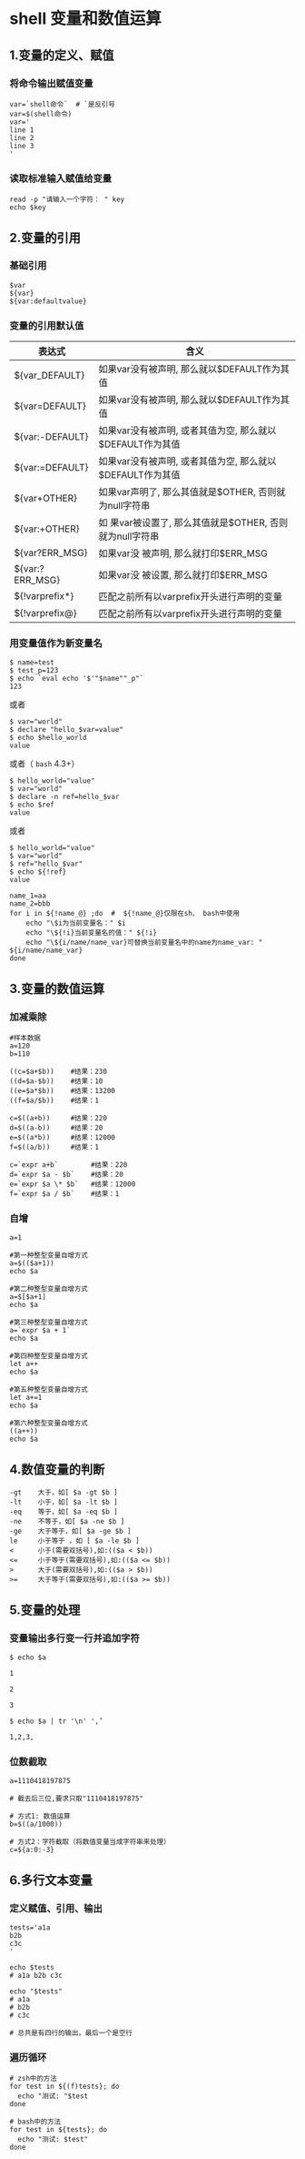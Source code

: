 # shell 变量和数值运算

## 1.变量的定义、赋值

### 将命令输出赋值变量

```
var=`shell命令`  # `是反引号
var=$(shell命令) 
var='
line 1
line 2
line 3
'
```

### 读取标准输入赋值给变量

```
read -p "请输入一个字符： " key
echo $key
```

## 2.变量的引用

### 基础引用

```
$var
${var}
${var:defaultvalue}
```

### 变量的引用默认值

|表达式|含义|
| -----------------| -----------------------------------------------------------|
|${var_DEFAULT}|如果var没有被声明, 那么就以$DEFAULT作为其值|
|${var=DEFAULT}|如果var没有被声明, 那么就以$DEFAULT作为其值|
|${var:-DEFAULT}|如果var没有被声明, 或者其值为空, 那么就以$DEFAULT作为其值|
|${var:=DEFAULT}|如果var没有被声明, 或者其值为空, 那么就以$DEFAULT作为其值|
|${var+OTHER}|如果var声明了, 那么其值就是$OTHER, 否则就为null字符串|
|${var:+OTHER}|如 果var被设置了, 那么其值就是$OTHER, 否则就为null字符串|
|${var?ERR_MSG}|如果var没 被声明, 那么就打印$ERR_MSG|
|${var:?ERR_MSG}|如果var没 被设置, 那么就打印$ERR_MSG|
|${!varprefix*}|匹配之前所有以varprefix开头进行声明的变量|
|${!varprefix@}|匹配之前所有以varprefix开头进行声明的变量|

### 用变量值作为新变量名

```
$ name=test
$ test_p=123
$ echo `eval echo '$'"$name""_p"`
123
```

或者

```
$ var="world"
$ declare "hello_$var=value"
$ echo $hello_world
value
```

或者（ `bash`​ 4.3+）

```
$ hello_world="value"
$ var="world"
$ declare -n ref=hello_$var
$ echo $ref
value
```

或者

```
$ hello_world="value"
$ var="world"
$ ref="hello_$var"
$ echo ${!ref}
value
```

```
name_1=aa
name_2=bbb
for i in ${!name_@} ;do  #  ${!name_@}仅限在sh、 bash中使用
    echo "\$i为当前变量名：" $i
    echo "\${!i}当前变量名的值：" ${!i}
    echo "\${i/name/name_var}可替换当前变量名中的name为name_var: " ${i/name/name_var}
done
```

## 3.变量的数值运算

### 加减乘除

```
#样本数据
a=120
b=110

((c=$a+$b))    #结果：230
((d=$a-$b))    #结果：10
((e=$a*$b))    #结果：13200
((f=$a/$b))    #结果：1

c=$((a+b))     #结果：220
d=$((a-b))     #结果：20
e=$((a*b))     #结果：12000
f=$((a/b))     #结果：1

c=`expr a+b`        #结果：220
d=`expr $a - $b`    #结果：20
e=`expr $a \* $b`   #结果：12000
f=`expr $a / $b`    #结果：1
```

### 自增

```
a=1

#第一种整型变量自增方式
a=$(($a+1))
echo $a

#第二种整型变量自增方式
a=$[$a+1]
echo $a

#第三种整型变量自增方式
a=`expr $a + 1`
echo $a

#第四种整型变量自增方式
let a++
echo $a

#第五种整型变量自增方式
let a+=1
echo $a

#第六种整型变量自增方式
((a++))
echo $a
```

## 4.数值变量的判断

```
-gt    大于，如[ $a -gt $b ]
-lt    小于，如[ $a -lt $b ]
-eq    等于，如[ $a -eq $b ]
-ne    不等于，如[ $a -ne $b ]
-ge    大于等于，如[ $a -ge $b ]
le     小于等于 ，如 [ $a -le $b ]
<      小于(需要双括号),如:(($a < $b))
<=     小于等于(需要双括号),如:(($a <= $b))
>      大于(需要双括号),如:(($a > $b))
>=     大于等于(需要双括号),如:(($a >= $b))
```

## 5.变量的处理

### 变量输出多行变一行并追加字符

```
$ echo $a

1

2

3

$ echo $a | tr '\n' ',’

1,2,3,
```

### 位数截取

```
a=1110418197875

# 截去后三位,要求只取"1110418197875"

# 方式1: 数值运算
b=$((a/1000))

# 方式2：字符截取（将数值变量当成字符串来处理）
c=${a:0:-3}
```

## 6.多行文本变量

### 定义赋值、引用、输出

```
tests='a1a
b2b
c3c
'

echo $tests 
# a1a b2b c3c

echo "$tests"
# a1a
# b2b
# c3c

# 总共是有四行的输出，最后一个是空行
```

### 遍历循环

```
# zsh中的方法
for test in ${(f)tests}; do
  echo "测试: "$test
done

# bash中的方法
for test in ${tests}; do
  echo "测试: $test"
done
```
